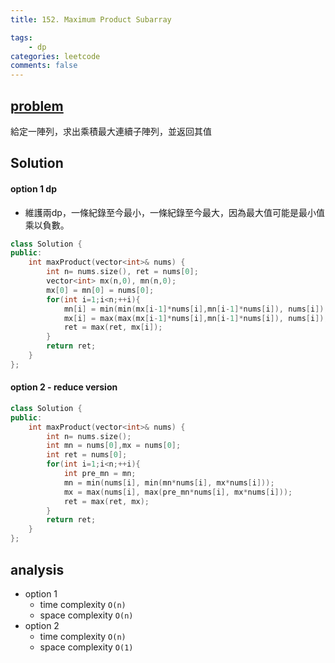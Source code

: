```yaml
---
title: 152. Maximum Product Subarray

tags:  
    - dp
categories: leetcode
comments: false
---
```


## [problem](https://leetcode.com/problems/maximum-product-subarray/)

給定一陣列，求出乘積最大連續子陣列，並返回其值


## Solution

#### option 1 dp
- 維護兩dp，一條紀錄至今最小，一條紀錄至今最大，因為最大值可能是最小值乘以負數。
```c++
class Solution {
public:
    int maxProduct(vector<int>& nums) {
        int n= nums.size(), ret = nums[0];
        vector<int> mx(n,0), mn(n,0);
        mx[0] = mn[0] = nums[0];
        for(int i=1;i<n;++i){
            mn[i] = min(min(mx[i-1]*nums[i],mn[i-1]*nums[i]), nums[i]);
            mx[i] = max(max(mx[i-1]*nums[i],mn[i-1]*nums[i]), nums[i]);
            ret = max(ret, mx[i]);
        }
        return ret;
    }
};
```


#### option 2 - reduce version 
```c++
class Solution {
public:
    int maxProduct(vector<int>& nums) {
        int n= nums.size();
        int mn = nums[0],mx = nums[0];
        int ret = nums[0];
        for(int i=1;i<n;++i){
            int pre_mn = mn;
            mn = min(nums[i], min(mn*nums[i], mx*nums[i]));
            mx = max(nums[i], max(pre_mn*nums[i], mx*nums[i]));
            ret = max(ret, mx);
        }
        return ret;
    }
};
```
## analysis
- option 1
    - time complexity `O(n)`
    - space complexity `O(n)`
- option 2 
    - time complexity `O(n)`
    - space complexity `O(1)`
